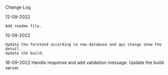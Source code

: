 Change Log

12-09-2022
    
    Add readme file.

15-09-2022
    
    Update the forntend according to new database and api change show the detail.
    Update the build. 

16-09-2022
    Handle response and add validation message.
    Update the build server.
